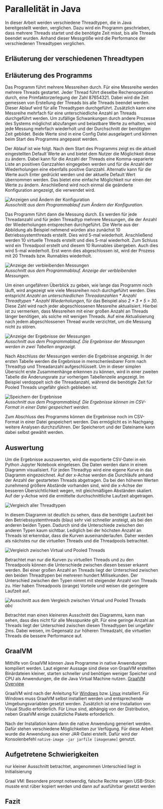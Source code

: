 # Parallelität in Java

In dieser Arbeit werden verschiedene Threadtypen, die in Java bereitgestellt werden, verglichen. Dazu wird ein Programm geschrieben, dass mehrere Threads startet und die benötigte Zeit misst, bis alle Threads beendet wurden. Anhand dieser Messgröße wird die Performance der verschiedenen Threadtypen verglichen.

## Erläuterung der verschiedenen Threadtypen

## Erläuterung des Programms

Das Programm führt mehrere Messreihen durch. Für eine Messreihe werden mehrere Threads gestartet. Jeder Thread führt dieselbe Rechenoperation durch, eine Primfaktorzerlegung der Zahl 87654321. Dabei wird die Zeit gemessen von Erstellung der Threads bis alle Threads beendet werden. Dieser Ablauf wird für alle Threadtypen durchgeführt. Zusätzlich kann eine Messreihe mehrfach für eine unterschiedliche Anzahl an Threads durchgeführt werden. Um zufällige Schwankungen durch andere Prozesse des Systems möglichst abzufangen und belastbare Werte zu erhalten, wird jede Messung mehrfach wiederholt und der Durchschnitt der benötigten Zeit gebildet. Beide Werte sind in eine Config Datei ausgelagert und können beim Start des Programms angepasst werden.

Der Ablauf ist wie folgt. Nach dem Start des Programms zeigt es die aktuell eingestellten Default´Werte an und bietet dem Nutzer die Möglichkeit diese zu ändern. Dabei kann für die Anzahl der Threads eine Komma-separierte Liste an positiven Ganzzahlen eingegeben werden und für die Anzahl der Wiederholungen eine ebenfalls positive Ganzzahl. Alternativ kann für die Werte auch Enter gedrückt werden und der aktuelle Default Wert übernommen werden. Das bietet eine einfache Möglichkeit nur einen der Werte zu ändern. Anschließend wird noch einmal die geänderte Konfiguration angezeigt, die verwendet wird.

![Anzeigen und Ändern der Konfiguration](images/programme/flow_config.png)<br>
*Ausschnitt aus dem Programmablauf zum Ändern der Konfiguration.*

Das Programm führt dann die Messung durch. Es werden für jede Threadanzahl und für jeden Threadtyp mehrere Messungen, die der Anzahl der Wiederholungen entsprechen durchgeführt. Die Werte aus der Abbildung als Beispiel nehmend würden also zunächst 10 Betriebssystemthreads erstellt. Dies wird 5-mal wiederholt. Anschließend werden 10 virtuelle Threads erstellt und dies 5-mal wiederholt. Zum Schluss wird ein Threadpool erstellt und diesem 10 Runnables übergeben. Auch dies wird 5-mal wiederholt. Erst wenn dies abgeschlossen ist, wird der Prozess mit 20 Threads bzw. Runnables wiederholt.

![Anzeige der verbleibenden Messungen](images/programme/flow_remaining_indicator.png)<br>
*Ausschnitt aus dem Programmablauf. Anzeige der verbleibenden Messungen.*

Um einen ungefähren Überblick zu geben, wie lange das Programm noch läuft, wird angezeigt wie viele Messreihen noch durchgeführt werden. Dies entspricht *Anzahl an unterschiedlichen Threadanzahlen \* Anzahl Threadtypen \* Anzahl Wiederholungen*, für das Beispiel also *2 \* 3 \* 5 = 30*. Diese Zahl wird nach jeder abgeschlossenen Messreihe aktualisiert. Hierbei ist zu vermerken, dass Messreihen mit einer großen Anzahl an Threads länger benötigen, als solche mit wenigen Threads. Auf eine Aktualisierung nach jedem abgeschlossenen Thread wurde verzichtet, um die Messung nicht zu stören.

![Anzeige der Ergebnisse der Messungen](images/programme/flow_result_display.png)<br>
*Ausschnitt aus dem Programmablauf. Die Ergebnisse der Messungen werden in zwei Tabellen angezeigt.*

Nach Abschluss der Messungen werden die Ergebnisse angezeigt. In der ersten Tabelle werden die Ergebnisse in menschenlesbarer Form nach Threadtyp und Threadanzahl aufgeschlüsselt. Um in dieser simplen Übersicht erste Zusammenhänge erkennen zu können, wird in einer zweiten Tabelle die Änderungsrate zur vorherigen Tabellenzeile angezeigt. Im Beispiel verdoppelt sich die Threadanzahl, während die benötigte Zeit für Pooled Threads ungefähr gleich geblieben ist.

![Speichern der Ergebnisse](images/programme/flow_filesave.png)<br>
*Ausschnitt aus dem Programmablauf. Die Ergebnisse können im CSV-Format in einer Datei gespeichert werden.*

Zum Abschluss des Programms können die Ergebnisse noch im CSV-Format in einer Datei gespeichert werden. Das ermöglicht es in Nachgang weitere Analysen durchzuführen. Der Speicherort und der Dateiname kann dabei selbst gewählt werden.

## Auswertung

Um die Ergebnisse auszuwerten, wird die exportierte CSV-Datei in ein Python Jupyter Notebook eingelesen. Die Daten werden dann in einem Diagramm visualisiert. Für jeden Threadtyp wird eine eigene Kurve in das Diagramm eingezeichnet. Auf der x-Achse werden die Durchläufe anhand der Anzahl der gestarteten Threads abgetragen. Da bei den höheren Werten zunehmend größere Abstände vorhanden sind, wird die x-Achse der besseren Übersichtlichkeit wegen, mit gleichmäßigen Abständen skaliert. Auf der y-Achse wird die ermittelte durchschnittliche Laufzeit abgetragen.

![Vergleich aller Threadtypen](images/data/System1_R1_all_spaced.png)<br>

In diesem Diagramm ist deutlich zu sehen, dass die benötigte Laufzeit bei den Betriebssystemthreads (blau) sehr viel schneller ansteigt, als bei den anderen beiden Typen. Dadurch sind die Unterschiede zwischen den anderen Typen kaum sichtbar. Lediglich bei der höchsten Anzahl an Threads ist erkennbar, dass die Kurven auseinanderlaufen. Daher werden als nächstes nur die virtuellen Threads und die Threadpools betrachtet.

![Vergleich zwischen Virtual und Pooled Threads](images/data/System1_R1_part_spaced.png)<br>

Betrachtet man nur die Kurven zu virtuellen Threads und zu den Threadpools können die Unterschiede zwischen diesen besser erkannt werden. Bei einer großen Anzahl an Threads liegt der Unterschied zwischen den beiden Threadtypen bei mehreren hundert Millisekunden. Der Unterschied zwischen den Typen nimmt mit steigender Anzahl von Threads zu. Hier haben Threadpools (orange) Vorteile und weisen die geringere Laufzeit auf.

![Ausschnitt aus dem Vergleich zwischen Virtual und Pooled Threads](images/data/System1_R1_part_short_spaced.png)<br>
*abc*

Betrachtet man einen kleineren Ausschnitt des Diagramms, kann man sehen, dass dies nicht für alle Messpunkte gilt. Für eine geringe Anzahl an Threads liegt der Unterschied zwischen diesen Threadtypen bei ungefähr 2ms. Dabei weisen, im Gegensatz zur höheren Threadzahl, die virtuellen Threads die bessere Performance auf.

## GraalVM

Mithilfe von GraalVM können Java Programme in native Anwendungen kompiliert werden. Laut eigener Aussage sind diese von GraalVM erstellten Binärdateien kleiner, starten schneller und benötigen weniger Speicher und CPU als Anwendungen, die die Java Virtual Machine nutzen. [GraalVM Overview](https://www.graalvm.org/latest/docs/introduction/)

GraalVM wird nach der Anleitung für [Windows](https://www.graalvm.org/latest/docs/getting-started/windows/) bzw. [Linux](https://www.graalvm.org/latest/docs/getting-started/linux/) installiert. Für Windows muss GraalVM selbst installiert werden und entsprechende Umgebungsvariablen gesetzt werden. Zusätzlich ist eine Installation von Visual Studio erforderlich. Für Linux sind, abhängig von der Distribution, neben GraalVM einige zusätzliche Pakete erforderlich.

Nach der Installation kann dann die native Anwendung generiert werden. Dafür stehen verschiedene Möglichkeiten zur Verfügung. Für diese Arbeit wurde die Anwendung aus einer JAR-Datei erstellt. Dafür wird der Konsolenbefehl `native-image -jar jarfile [imagename]` genutzt.

## Aufgetretene Schwierigkeiten

nur kleiner Ausschnitt betrachtet, angenommen Unterschied liegt in Initialisierung

Graal VM: Besondere prompt notwendig, falsche Rechte wegen USB-Stick: musste erst rüber kopiert werden und dann auf ausführbar gesetzt werden

## Fazit